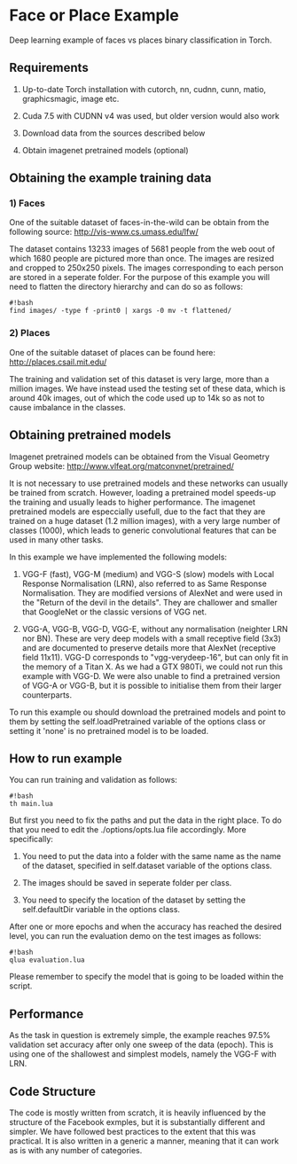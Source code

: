 # Face or Place Example
Deep learning example of faces vs places binary classification in Torch.

## Requirements
1) Up-to-date Torch installation with cutorch, nn, cudnn, cunn, matio, graphicsmagic, image etc.

2) Cuda 7.5 with CUDNN v4 was used, but older version would also work

3) Download data from the sources described below

4) Obtain imagenet pretrained models (optional)

## Obtaining the example training data
### 1) Faces
One of the suitable dataset of faces-in-the-wild can be obtain from the following source:
http://vis-www.cs.umass.edu/lfw/

The dataset contains 13233 images of 5681 people from the web oout of which 1680 people are pictured more than once. The images are resized and cropped to 250x250 pixels. The images corresponding to each person are stored in a seperate folder. For the purpose of this example you will need to flatten the directory hierarchy and can do so as follows:

```
#!bash
find images/ -type f -print0 | xargs -0 mv -t flattened/
```

### 2) Places
One of the suitable dataset of places can be found here:
http://places.csail.mit.edu/

The training and validation set of this dataset is very large, more than a million images. We have instead used the testing set of these data, which is around 40k images, out of which the code used up to 14k so as not to cause imbalance in the classes.

## Obtaining pretrained models
Imagenet pretrained models can be obtained from the Visual Geometry Group website: http://www.vlfeat.org/matconvnet/pretrained/

It is not necessary to use pretrained models and these networks can usually be trained from scratch. However, loading a pretrained model speeds-up the training and usually leads to higher performance. The imagenet pretrained models are especcially usefull, due to the fact that they are trained on a huge dataset (1.2 million images), with a very large number of classes (1000), which leads to generic convolutional features that can be used in many other tasks.

In this example we have implemented the following models:

1) VGG-F (fast), VGG-M (medium) and VGG-S (slow) models with Local Response Normalisation (LRN), also referred to as Same Response Normalisation. They are modified versions of AlexNet and were used in the "Return of the devil in the details". They are challower and smaller that GoogleNet or the classic versions of VGG net.

2) VGG-A, VGG-B, VGG-D, VGG-E, without any normalisation (neighter LRN nor BN). These are very deep models with a small receptive field (3x3) and are documented to preserve details more that AlexNet (receptive field 11x11).
VGG-D corresponds to "vgg-verydeep-16", but can only fit in the memory of a Titan X. As we had a GTX 980Ti, we could not run this example with VGG-D. We were also unable to find a pretrained version of VGG-A or VGG-B, but it is possible to initialise them from their larger counterparts.

To run this example ou should download the pretrained models and point to them by setting the self.loadPretrained variable of the options class or setting it 'none' is no pretrained model is to be loaded.

## How to run example
You can run training and validation as follows:

```
#!bash
th main.lua
```

But first you need to fix the paths and put the data in the right place. To do that you need to edit the ./options/opts.lua file accordingly. More specifically:

1) You need to put the data into a folder with the same name as the name of the dataset, specified in self.dataset variable of the options class.

2) The images should be saved in seperate folder per class.

3) You need to specify the location of the dataset by setting the self.defaultDir variable in the options class.

After one or more epochs and when the accuracy has reached the desired level, you can run the evaluation demo on the test images as follows:

```
#!bash
qlua evaluation.lua
```

Please remember to specify the model that is going to be loaded within the script.

## Performance
As the task in question is extremely simple, the example reaches 97.5% validation set accuracy after only one sweep of the data (epoch). This is using one of the shallowest and simplest models, namely the VGG-F with LRN.

## Code Structure
The code is mostly written from scratch, it is heavily influenced by the structure of the Facebook exmples, but it is substantially different and simpler. We have followed best practices to the extent that this was practical. It is also written in a generic a manner, meaning that it can work as is with any number of categories.
